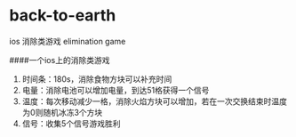 # back-to-earth
ios 消除类游戏   elimination game

####一个ios上的消除类游戏
1. 时间条：180s，消除食物方块可以补充时间
2. 电量：消除电池可以增加电量，到达51格获得一个信号
3. 温度：每次移动减少一格，消除火焰方块可以增加，若在一次交换结束时温度为0则随机冰冻3个方块
4. 信号：收集5个信号游戏胜利
